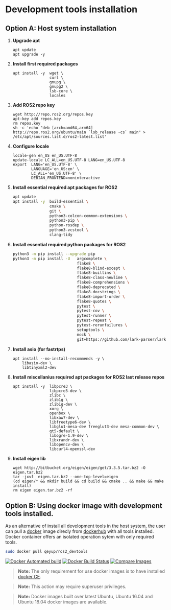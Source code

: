 # Development tools installation

## Option A: Host system installation

1. **Upgrade apt**
    ``` 
    apt update
    apt upgrade -y
    ```

1. **Install first required packages**
    ```shell
    apt install -y  wget \
                    curl \
                    gnupg \
                    gnupg2 \
                    lsb-core \
                    locales
    ```

1. **Add ROS2 repo key**
    ```
    wget http://repo.ros2.org/repos.key 
    apt-key add repos.key 
    rm repos.key 
    sh -c 'echo "deb [arch=amd64,arm64] http://repo.ros2.org/ubuntu/main `lsb_release -cs` main" > /etc/apt/sources.list.d/ros2-latest.list'
    ```

1. **Configure locale**
    ```
    locale-gen en_US en_US.UTF-8 
    update-locale LC_ALL=en_US.UTF-8 LANG=en_US.UTF-8 
    export  LANG='en_US.UTF-8' \
            LANGUAGE='en_US:en' \
            LC_ALL='en_US.UTF-8' \
            DEBIAN_FRONTEND=noninteractive
    ```

1. **Install essential required apt packages for ROS2**
    ```bash
    apt update
    apt install -y  build-essential \
                    cmake \
                    git \
                    python3-colcon-common-extensions \
                    python3-pip \
                    python-rosdep \
                    python3-vcstool \
                    clang-tidy
    ```

1. **Install essential required python packages for ROS2**
    ```bash 
    python3 -m pip install --upgrade pip
    python3 -m pip install -U   argcomplete \
                                flake8 \
                                flake8-blind-except \
                                flake8-builtins \
                                flake8-class-newline \
                                flake8-comprehensions \
                                flake8-deprecated \
                                flake8-docstrings \
                                flake8-import-order \
                                flake8-quotes \
                                pytest \
                                pytest-cov \
                                pytest-runner \
                                pytest-repeat \
                                pytest-rerunfailures \
                                setuptools \
                                mock \
                                git+https://github.com/lark-parser/lark.git@0.7b
    ```



1. **Install asio (for fastrtps)**
    ```
    apt install --no-install-recommends -y \
        libasio-dev \
        libtinyxml2-dev
    ```

1. **Install miscellanius required apt packages for ROS2 last release repos**
    ```
    apt install -y  libpcre3 \
                    libpcre3-dev \
                    zlibc \
                    zlib1g \
                    zlib1g-dev \
                    xorg \
                    openbox \
                    libxaw7-dev \
                    libfreetype6-dev \
                    libglu1-mesa-dev freeglut3-dev mesa-common-dev \
                    qt5-default \
                    libogre-1.9-dev \
                    libxrandr-dev \
                    libopencv-dev \
                    libcurl4-openssl-dev
    ```

1. **Install eigen lib**
    ```
    wget http://bitbucket.org/eigen/eigen/get/3.3.5.tar.bz2 -O eigen.tar.bz2
    tar -jxvf  eigen.tar.bz2 --one-top-level=eigen
    (cd eigen/* && mkdir build && cd build && cmake .. && make && make install)
    rm eigen eigen.tar.bz2 -rf
    ```

## Option B: Using docker image with development tools installed.

As an alternative of install all development tools in the host system, the user can pull a [docker](https://docs.docker.com/install/linux/docker-ce/ubuntu/) image direcly from [dockerhub](https://hub.docker.com/) with all tools installed.
Docker container offers an isolated operation sytem with only required tools.


```bash
sudo docker pull qeyup/ros2_devtools
```
[![Docker Automated build](https://img.shields.io/docker/automated/qeyup/ros2_devtools.svg?logo=docker)](https://hub.docker.com/r/qeyup/ros2_devtools/)
[![Docker Build Status](https://img.shields.io/docker/build/qeyup/ros2_devtools.svg?label=Last%20build)](https://hub.docker.com/r/qeyup/ros2_devtools/)
[![Compare Images](https://images.microbadger.com/badges/image/qeyup/ros2_devtools.svg)](hhttps://hub.docker.com/r/qeyup/ros2_devtools/)


> **Note:** The only requirement for use docker images is to have installed [docker CE](https://docs.docker.com/install/).

> **Note:** This action may require superuser privileges.

> **Note:** Docker images built over latest Ubuntu, Ubuntu 16.04 and Ubuntu 18.04 docker images are available.
